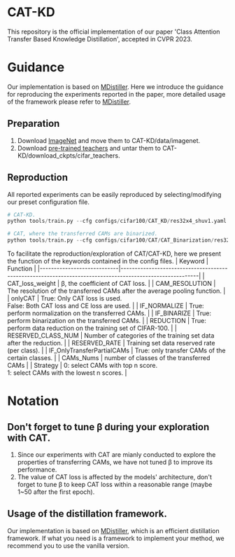 # CAT-KD
This repository is the official implementation of our paper 'Class Attention Transfer Based Knowledge Distillation', accepted in CVPR 2023.
# Guidance
Our implementation is based on [MDistiller](https://github.com/megvii-research/mdistiller). Here we introduce the guidance for reproducing the experiments reported in the paper, more detailed usage of the framework please refer to [MDistiller](https://github.com/megvii-research/mdistiller).

## Preparation
1. Download [ImageNet](https://image-net.org/) and move them to CAT-KD/data/imagenet.
2. Download [pre-trained teachers](https://github.com/megvii-research/mdistiller/releases/tag/checkpoints) and untar them to CAT-KD/download_ckpts/cifar_teachers.

## Reproduction
All reported experiments can be easily reproduced by selecting/modifying our preset configuration file.
``` python
# CAT-KD.
python tools/train.py --cfg configs/cifar100/CAT_KD/res32x4_shuv1.yaml

# CAT, where the transferred CAMs are binarized.
python tools/train.py --cfg configs/cifar100/CAT/CAT_Binarization/res32x4_res32x4.yaml
```
To facilitate the reproduction/exploration of CAT/CAT-KD, here we present the function of the keywords contained in the config files.
| Keyword                    | Function                                                                                                 |
|----------------------------|----------------------------------------------------------------------------------------------------------|
| CAT_loss_weight            | β, the coefficient of CAT loss.                                                 |
| CAM_RESOLUTION             | The resolution of the transferred CAMs after the average pooling function.                               |
| onlyCAT                    | True: Only CAT loss is used.<br>False: Both CAT loss and CE loss are used. |
| IF_NORMALIZE               | True: perform normalization on the transferred CAMs.                                                     |
| IF_BINARIZE                | True: perform binarization on the transferred CAMs.                                                      |
| REDUCTION                  | True: perform data reduction on the training set of CIFAR-100.                                           |
| RESERVED_CLASS_NUM         | Number of categories of the training set data after the reduction.                                       |
| RESERVED_RATE              | Training set data reserved rate (per class).                                                             |
| IF_OnlyTransferPartialCAMs | True: only transfer CAMs of the certain classes.                                                         |
| CAMs_Nums                  | number of classes of the transferred CAMs                                                                |
| Strategy                   | 0: select CAMs with top n score.<br>1: select CAMs with the lowest n scores.                                |
# Notation
## Don't forget to tune β during your exploration with CAT.
1. Since our experiments with CAT are mianly conducted to explore the properties of transferring CAMs, we have not tuned β to improve its performance.
2. The value of CAT loss is affected by the models' architecture, don't forget to tune β to keep CAT loss within a reasonable range (maybe 1~50 after the first epoch).
## Usage of the distillation framework.
Our implementation is based on [MDistiller](https://github.com/megvii-research/mdistiller), which is an efficient distillation framework. If what you need is a framework to implement your method, we recommend you to use the vanilla version.
